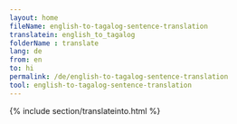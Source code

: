 ```yaml
---
layout: home
fileName: english-to-tagalog-sentence-translation
translatein: english_to_tagalog
folderName : translate
lang: de
from: en
to: hi
permalink: /de/english-to-tagalog-sentence-translation
tool: english-to-tagalog-sentence-translation
---
```

{% include section/translateinto.html %}